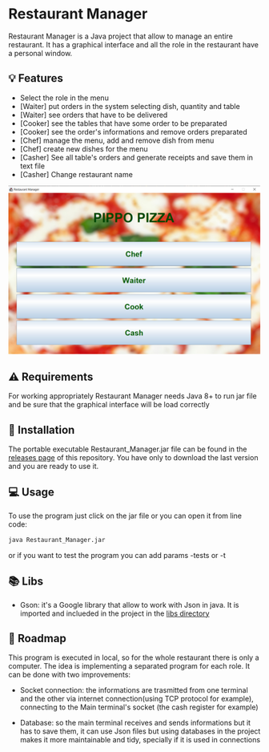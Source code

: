 # Restaurant Manager

Restaurant Manager is a Java project that allow to manage an entire restaurant. It has a graphical interface and all the role in the restaurant have a personal window.

## 💡 Features

* Select the role in the menu
* [Waiter] put orders in the system selecting dish, quantity and table
* [Waiter] see orders that have to be delivered
* [Cooker] see the tables that have some order to be preparated
* [Cooker] see the order's informations and remove orders preparated
* [Chef] manage the menu, add and remove dish from menu
* [Chef] create new dishes for the menu
* [Casher] See all table's orders and generate receipts and save them in text file
* [Casher] Change restaurant name

<img src="/.github/screenshot.png">

## ⚠️ Requirements
For working appropriately Restaurant Manager needs Java 8+ to run jar file and be sure that the graphical interface will be load correctly

## 👷 Installation
The portable executable Restaurant_Manager.jar file can be found in the [releases page](https://github.com/LavoroPulito/restaurant_manager/releases) of this repository. You have only to download the last version and you are ready to use it.

## 💻 Usage

To use the program just click on the jar file or you can open it from line code:
```bash
java Restaurant_Manager.jar
```
or if you want to test the program you can add params -tests or -t


## 📚 Libs

* Gson: it's a Google library that allow to work with Json in java. It is imported and inclueded in the project in the [libs directory](https://github.com/LavoroPulito/restaurant_manager/tree/main/libs)


## 🚀 Roadmap
This program is executed in local, so for the whole restaurant there is only a computer. The idea is implementing a separated program for each role. It can be done with two improvements:
* Socket connection: the informations are trasmitted from one terminal and the other via internet connection(using TCP protocol for example), connecting to the Main terminal's socket (the cash register for example)

* Database: so the main terminal receives and sends informations but it has to save them, it can use Json files but using databases in the project makes it more maintainable and tidy, specially if it is used in connections
